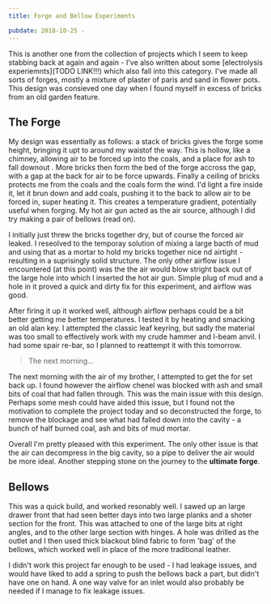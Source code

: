 ```yaml
---
title: Forge and Bellow Experiments

pubdate: 2018-10-25 -
---
```

This is another one from the collection of projects which I seem to keep stabbing back at again and again - I've also written about some [electrolysis experiemnts](TODO LINK!!!) which also fall into this category. I've made all sorts of forges, mostly a mixture of plaster of paris and sand in flower pots. This design was consieved one day when I found myself in excess of bricks from an old garden feature.

## The Forge

My design was essentially as follows: a stack of bricks gives the forge some height, bringing it upt to around my waistof the way. This is hollow, like a chimney, allowing air to be forced up into the coals, and a place for ash to fall downout . More bricks then form the bed of the forge accross the gap, with a gap at the back for air to be force upwards. Finally a ceiling of bricks protects me from the coals and the coals form the wind. I'd light a fire inside it, let it brun down and add coals, pushing it to the back to allow air to be forced in, super heating it. This creates a temperature gradient, potentially useful when forging. My hot air gun acted as the air source, although I did try making a pair of bellows (read on).

I initially just threw the bricks together dry, but of course the forced air leaked. I reseolved to the temporay solution of mixing a large bacth of mud and using that as a mortar to hold my bricks together nice nd airtight - resulting in a suprisingly solid structure. The only other airflow issue I encountered (at this point) was the the air would blow stright back out of the large hole into which I inserted the hot air gun. Simple plug of mud and a hole in it proved a quick and dirty fix for this experiment, and airflow was good.

After firing it up it worked well, although airflow perhaps could be a bit better getting me better temperatures. I tested it by heating and smacking an old alan key. I attempted the classic leaf keyring, but sadly the material was too small to effectively work with my crude hammer and I-beam anvil. I had some spair re-bar, so I planned to reattempt it with this tomorrow.

> The next morning...

The next morning with the air of my brother, I attempted to get the for set back up. I found however the airflow chenel was blocked with ash and small bits of coal that had fallen through. This was the main issue with this design. Perhaps some mesh could have aided this issue, but I found not the motivation to complete the project today and so deconstructed the forge, to remove the blockage and see what had falled down into the cavity - a bunch of half burned coal, ash and bits of mud mortar.

Overall I'm pretty pleased with this experiment. The only other issue is that the air can decompress in the big cavity, so a pipe to deliver the air would be more ideal. Another stepping stone on the journey to the **ultimate forge**.

## Bellows

This was a quick build, and worked resonably well. I sawed up an large drawer front that had seen better days into two large planks and a shoter section for the front. This was attached to one of the large bits at right angles, and to the other large section with hinges. A hole was drilled as the outlet and I then used thick blackout blind fabric to form 'bag' of the bellows, which worked well in place of the more traditional leather. 

I didn't work this project far enough to be used - I had leakage issues, and would have liked to add a spring to push the bellows back a part, but didn't have one on hand. A one way valve for an inlet would also probably be needed if I manage to fix leakage issues.